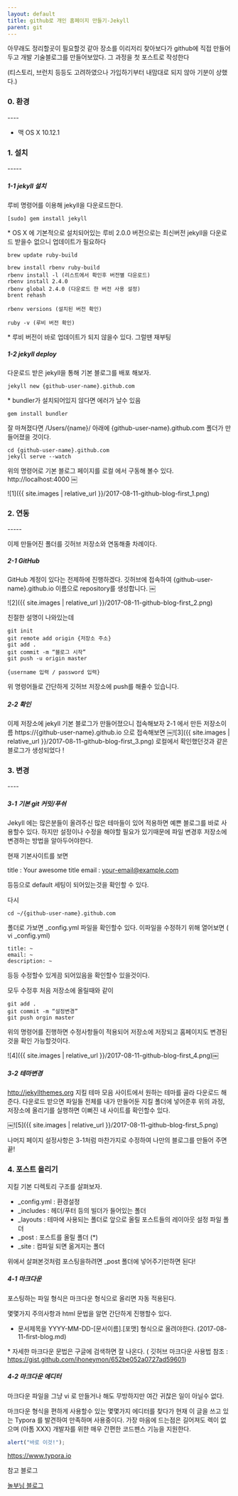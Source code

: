 ```yaml
---
layout: default
title: github로 개인 홈페이지 만들기-Jekyll
parent: git
---
```




아무래도 정리할곳이 필요할것 같아 장소를 이리저리 찾아보다가  github에 직접 만들어두고 개발 기술블로그를 만들어보았다. 그 과정을 첫 포스트로 작성한다 

(티스토리, 브런치 등등도 고려하였으나 가입하기부터 내맘대로 되지 않아 기분이 상했다.)

<h3>0. 환경</h3>
----

- 맥 OS X 10.12.1

<h3>1. 설치</h3>
-----
<h5>1-1 jekyll 설치</h5>
루비 명령어를 이용해 jekyll을 다운로드한다.

```
[sudo] gem install jekyll
```



\* OS X 에 기본적으로 설치되어있는 루비 2.0.0 버전으로는 최신버전 jekyll을 다운로드 받을수 없으니 업데이트가 필요하다



```
brew update ruby-build

brew install rbenv ruby-build
rbenv install -l (리스트에서 확인후 버전별 다운로드)
rbenv install 2.4.0
rbenv global 2.4.0 (다운로드 한 버전 사용 설정)
brent rehash 

rbenv versions (설치된 버전 확인)

ruby -v (루비 버전 확인)
```





\* 루비 버전이 바로 업데이트가 되지 않을수 있다. 그럴땐 재부팅

<h5>1-2 jekyll deploy</h5>
다운로드 받은 jekyll을 통해 기본 블로그를 배포 해보자.

```
jekyll new {github-user-name}.github.com
```

\* bundler가 설치되어있지 않다면 에러가 날수 있음

```
gem install bundler
```

잘 마쳐졌다면 /Users/{name}/ 아래에 {github-user-name}.github.com 폴더가 만들어졌을 것이다.

```
cd {github-user-name}.github.com
jekyll serve --watch
```


위의 명령어로 기본 블로그 페이지를 로컬 에서 구동해 볼수 있다.
http://localhost:4000
￼

![1]({{ site.images | relative_url }}/2017-08-11-github-blog-first_1.png)



<h3>2. 연동</h3>
-----

이제 만들어진 폴더를 깃허브 저장소와 연동해줄 차례이다.

<h5>2-1 GitHub </h5>
GitHub 계정이 있다는 전제하에 진행하겠다.
깃허브에 접속하여 {github-user-name}.github.io 이름으로 repository를 생성합니다.
￼

![2]({{ site.images | relative_url }}/2017-08-11-github-blog-first_2.png)

친절한 설명이 나와있는데

```
git init
git remote add origin {저장소 주소}
git add .
git commit -m “블로그 시작”
git push -u origin master

{username 입력 / password 입력}
```

위 명령어들로 간단하게 깃허브 저장소에 push를 해줄수 있습니다.

<h5>2-2 확인</h5>
이제 저장소에 jekyll 기본 블로그가 만들어졌으니 접속해보자
2-1 에서 만든 저장소이름 https://{github-user-name}.github.io  으로 접속해보면
￼![3]({{ site.images | relative_url }}/2017-08-11-github-blog-first_3.png)
로컬에서 확인했던것과 같은 블로그가 생성되었다 !

<br>
<h3>3. 변경</h3>
----

<h5>3-1 기본 git 커밋/푸쉬</h5>
Jekyll 에는 많은분들이 올려주신 많은 테마들이 있어 적용하면 예쁜 블로그를 바로 사용할수 있다. 하지만 설정이나 수정을 해야할 필요가 있기때문에 파일 변경후 저장소에 변경하는 방법을 알아두어야한다.

현재 기본사이트를 보면

title : Your awesome title
email : your-email@example.com

등등으로 default 세팅이 되어있는것을 확인할 수 있다.

다시

```
cd ~/{github-user-name}.github.com
```

 폴더로 가보면 
\_config.yml 파일을 확인할수 있다.
이파일을 수정하기 위해 열어보면 ( vi \_config.yml)

```
title: ~
email: ~
description: ~
```

 등등 수정할수 있게끔 되어있음을 확인할수 있을것이다.

모두 수정후 처음 저장소에 올릴때와 같이

```
git add .
git commit -m “설정변경”
git push orgin master
```

위의 명령어를 진행하면 수정사항들이 적용되어 저장소에 저장되고 홈페이지도 변경된것을 확인 가능할것이다.


![4]({{ site.images | relative_url }}/2017-08-11-github-blog-first_4.png)￼

<h5>3-2 테마변경</h5>

http://jekyllthemes.org
지킬 테마 모음 사이트에서 원하는 테마를 골라 다운로드 해준다.
다운로드 받으면 파일들 전체를 내가 만들어둔 지킬 폴더에 넣어준후 위의 과정,
저장소에 올리기를 실행하면 이뻐진 내 사이트를 확인할수 있다.

￼![5]({{ site.images | relative_url }}/2017-08-11-github-blog-first_5.png)

나머지 페이지 설정사항은 3-1처럼 마찬가지로 수정하여 나만의 블로그를 만들어 주면  끝!
<br>
<h3>4. 포스트 올리기</h3>

지킬 기본 디렉토리 구조를 살펴보자.

- _config.yml : 환경설정
- _includes : 헤더/푸터 등의 빌더가 들어있는 폴더
- _layouts : 테마에 사용되는 폴더로 앞으로 올릴 포스트들의 레이아웃 설정 파일 폴더
- _post : 포스트를 올릴 폴더 (\*)
- _site : 컴파일 되면 옮겨지는 폴더

위에서 살펴본것처럼 포스팅을하려면 _post 폴더에 넣어주기만하면 된다!

<h5>4-1 마크다운</h5>

포스팅하는 파일 형식은 마크다운 형식으로 올리면 자동 적용된다.

몇몇가지 주의사항과 html 문법을 알면 간단하게 진행할수 있다.

- 문서제목을 YYYY-MM-DD-[문서이름].[포맷] 형식으로 올려야한다. (2017-08-11-first-blog.md)

\* 자세한 마크다운 문법은 구글에 검색하면 잘 나온다. ( 깃허브 마크다운 사용법 참조 :  https://gist.github.com/ihoneymon/652be052a0727ad59601)



<h5>4-2 마크다운 에디터 </h5>

마크다운 파일을 그냥 vi 로 만들거나 해도 무방하지만 여간 귀찮은 일이 아닐수 없다.

마크다운 형식을 편하게 사용할수 있는 몇몇가지 에디터를 찾다가 현재 이 글을 쓰고 있는 Typora 를 발견하여 만족하며 사용중이다. 가장 마음에 드는점은 길어져도 렉이 없으며 (아톰 XXX) 개발자를 위한 매우 간편한 코드펜스 기능을 지원한다.

```javascript
alert("바로 이것!");
```

https://www.typora.io



참고 블로그 

[놀부님 블로그](https://nolboo.kim/blog/2013/10/15/free-blog-with-github-jekyll/)

